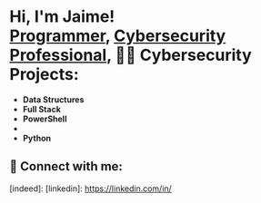 <h1>Hi, I'm Jaime! <br/><a href="https://github.com/joshmadakor1">Programmer</a>, <a href="https://www.linkedin.com/in/joshmadakor/">Cybersecurity Professional</a>, <a 

<h2>👨‍💻 Cybersecurity Projects:</h2>

- <b>Data Structures </b>
- <b>Full Stack </b>
- <b>PowerShell</b>
- 
- <b>Python</b>
  

<h2> 🤳 Connect with me:</h2>

[twitter]: https://twitter.com/joshmadakor
[indeed]: 
[linkedin]: https://linkedin.com/in/

<!--
**joshmadakor1/joshmadakor1** is a ✨ _special_ ✨ repository because its `README.md` (this file) appears on your GitHub profile.

Here are some ideas to get you started:

- 🔭 I’m currently working on ...
- 🌱 I’m currently learning ...
- 👯 I’m looking to collaborate on ...
- 🤔 I’m looking for help with ...
- 💬 Ask me about ...
- 📫 How to reach me: ...
- 😄 Pronouns: ...
- ⚡ Fun fact: ...
-->
